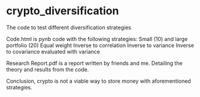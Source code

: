 # crypto_diversification
The code to test different diversification strategies

Code.html is pynb code with the following strategies:
Small (10) and large portfolio (20)
Equal weight
Inverse to correlation
Inverse to variance
Inverse to covariance 
evaluated with variance 

Research Report.pdf is a report written by friends and me. Detailing the theory and results from the code. 

Conclusion, crypto is not a viable way to store money with aforementioned strategies. 

